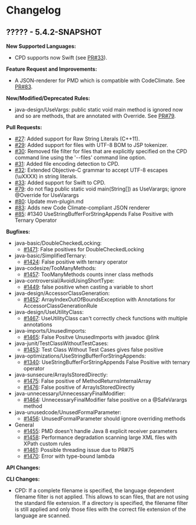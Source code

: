 # Changelog

## ????? - 5.4.2-SNAPSHOT

**New Supported Languages:**

*   CPD supports now Swift (see [PR#33](https://github.com/adangel/pmd/pull/33)).

**Feature Request and Improvements:**

*   A JSON-renderer for PMD which is compatible with CodeClimate. See [PR#83](https://github.com/pmd/pmd/pull/83).

**New/Modified/Deprecated Rules:**

*   java-design/UseVargs: public static void main method is ignored now and so are methods, that are annotated
    with Override. See [PR#79](https://github.com/pmd/pmd/pull/79).

**Pull Requests:**

*   [#27](https://github.com/adangel/pmd/pull/27): Added support for Raw String Literals (C++11).
*   [#29](https://github.com/adangel/pmd/pull/29): Added support for files with UTF-8 BOM to JSP tokenizer.
*   [#30](https://github.com/adangel/pmd/pull/30): Removed file filter for files that are explicitly specified on the CPD command line using the '--files' command line option.
*   [#31](https://github.com/adangel/pmd/pull/31): Added file encoding detection to CPD.
*   [#32](https://github.com/adangel/pmd/pull/32): Extended Objective-C grammar to accept UTF-8 escapes (\uXXXX) in string literals.
*   [#33](https://github.com/adangel/pmd/pull/33): Added support for Swift to CPD.
*   [#79](https://github.com/pmd/pmd/pull/79): do not flag public static void main(String[]) as UseVarargs; ignore @Override for UseVarargs
*   [#80](https://github.com/pmd/pmd/pull/80): Update mvn-plugin.md
*   [#83](https://github.com/pmd/pmd/pull/83): Adds new Code Climate-compliant JSON renderer
*   [#85](https://github.com/pmd/pmd/pull/85): #1340 UseStringBufferForStringAppends False Positive with Ternary Operator

**Bugfixes:**

*   java-basic/DoubleCheckedLocking:
    *   [#1471](https://sourceforge.net/p/pmd/bugs/1471/): False positives for DoubleCheckedLocking
*   java-basic/SimplifiedTernary:
    *   [#1424](https://sourceforge.net/p/pmd/bugs/1424/): False positive with ternary operator
*   java-codesize/TooManyMethods:
    *   [#1457](https://sourceforge.net/p/pmd/bugs/1457/): TooManyMethods counts inner class methods
*   java-controversial/AvoidUsingShortType:
    *   [#1449](https://sourceforge.net/p/pmd/bugs/1449/): false positive when casting a variable to short
*   java-design/AccessorClassGeneration:
    *   [#1452](https://sourceforge.net/p/pmd/bugs/1452/): ArrayIndexOutOfBoundsException with Annotations for AccessorClassGenerationRule
*   java-design/UseUtilityClass:
    *   [#1467](https://sourceforge.net/p/pmd/bugs/1467/): UseUtilityClass can't correctly check functions with multiple annotations
*   java-imports/UnusedImports:
    *   [#1465](https://sourceforge.net/p/pmd/bugs/1465/): False Positve UnusedImports with javadoc @link
*   java-junit/TestClassWithoutTestCases:
    *   [#1453](https://sourceforge.net/p/pmd/bugs/1453/): Test Class Without Test Cases gives false positive
*   java-optimizations/UseStringBufferForStringAppends:
    *   [#1340](https://sourceforge.net/p/pmd/bugs/1340/): UseStringBufferForStringAppends False Positive with ternary operator
*   java-sunsecure/ArrayIsStoredDirectly:
    *   [#1475](https://sourceforge.net/p/pmd/bugs/1475/): False positive of MethodReturnsInternalArray
    *   [#1476](https://sourceforge.net/p/pmd/bugs/1476/): False positive of ArrayIsStoredDirectly
*   java-unnecessary/UnnecessaryFinalModifier:
    *   [#1464](https://sourceforge.net/p/pmd/bugs/1464/): UnnecessaryFinalModifier false positive on a @SafeVarargs method
*   java-unusedcode/UnusedFormalParameter:
    *   [#1456](https://sourceforge.net/p/pmd/bugs/1456/): UnusedFormalParameter should ignore overriding methods
*   General
    *   [#1455](https://sourceforge.net/p/pmd/bugs/1455/): PMD doesn't handle Java 8 explicit receiver parameters
    *   [#1458](https://sourceforge.net/p/pmd/bugs/1458/): Performance degradation scanning large XML files with XPath custom rules
    *   [#1461](https://sourceforge.net/p/pmd/bugs/1461/): Possible threading issue due to PR#75
    *   [#1470](https://sourceforge.net/p/pmd/bugs/1470/): Error with type-bound lambda

**API Changes:**

**CLI Changes:**

*   CPD: If a complete filename is specified, the language dependent filename filter is not applied. This allows
    to scan files, that are not using the standard file extension. If a directory is specified, the filename filter
    is still applied and only those files with the correct file extension of the language are scanned.

